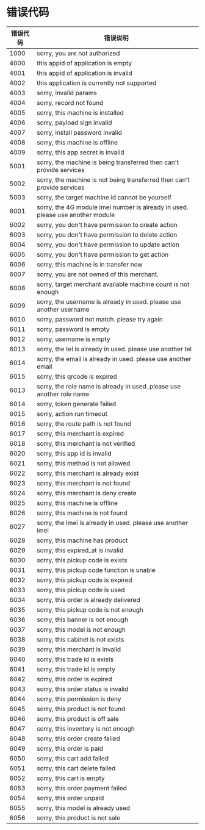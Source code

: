 # 错误代码

| 错误代码 | 错误说明                                                                           |
|------|--------------------------------------------------------------------------------|
| 1000 | sorry, you are not authorized                                                  |
| 4000 | this appid of application is empty                                             |
| 4001 | this appid of application is invalid                                           |
| 4002 | this application is currently not supported                                    |
| 4003 | sorry, invalid params                                                          |
| 4004 | sorry, record not found                                                        |
| 4005 | sorry, this machine is installed                                               |
| 4006 | sorry, payload sign invalid                                                    |
| 4007 | sorry, install password invalid                                                |
| 4008 | sorry, this machine is offline                                                 |
| 4009 | sorry, this app secret is invalid                                              |
| 5001 | sorry, the machine is being transferred then can't provide services            |
| 5002 | sorry, the machine is not being transferred then can't provide services        |
| 5003 | sorry, the target machine id cannot be yourself                                |
| 6001 | sorry, the 4G module imei number is already in used. please use another module |
| 6002 | sorry, you don't have permission to create action                              |
| 6003 | sorry, you don't have permission to delete action                              |
| 6004 | sorry, you don't have permission to update action                              |
| 6005 | sorry, you don't have permission to get action                                 |
| 6006 | sorry, this machine is in transfer now                                         |
| 6007 | sorry, you are not owned of this merchant.                                     |
| 6008 | sorry, target merchant available machine count is not enough                   |
| 6009 | sorry, the username is already in used. please use another username            |
| 6010 | sorry, password not match. please try again                                    |
| 6011 | sorry, password is empty                                                       |
| 6012 | sorry, username is empty                                                       |
| 6013 | sorry, the tel is already in used. please use another tel                      |
| 6014 | sorry, the email is already in used. please use another email                  |
| 6015 | sorry, this qrcode is expired                                                  |
| 6013 | sorry, the role name is already in used. please use another role name          |
| 6014 | sorry, token generate failed                                                   |
| 6015 | sorry, action run timeout                                                      |
| 6016 | sorry, the route path is not found                                             |
| 6017 | sorry, this merchant is expired                                                |
| 6018 | sorry, this merchant is not verified                                           |
| 6020 | sorry, this app id is invalid                                                  |
| 6021 | sorry, this method is not allowed                                              |
| 6022 | sorry, this merchant is already exist                                          |
| 6023 | sorry, this merchant is not found                                              |
| 6024 | sorry, this merchant is deny create                                            |
| 6025 | sorry, this machine is offline                                                 |
| 6026 | sorry, this machine is not found                                               |
| 6027 | sorry, the imei is already in used. please use another imei                    |
| 6028 | sorry, this machine has product                                                |
| 6029 | sorry, this expired_at is invalid                                              |
| 6030 | sorry, this pickup code is exists                                              |
| 6031 | sorry, this pickup code function is unable                                     |
| 6032 | sorry, this pickup code is expired                                             |
| 6033 | sorry, this pickup code is used                                                |
| 6034 | sorry, this order is already delivered                                         |
| 6035 | sorry, this pickup code is not enough                                          |
| 6036 | sorry, this banner is not enough                                               |
| 6037 | sorry, this model is not enough                                                |
| 6038 | sorry, this cabinet is not exists                                              |
| 6039 | sorry, this merchant is invalid                                                |
| 6040 | sorry, this trade id is exists                                                 |
| 6041 | sorry, this trade id is empty                                                  |
| 6042 | sorry, this order is expired                                                   |
| 6043 | sorry, this order status is invalid                                            |
| 6044 | sorry, this permission is deny                                                 |
| 6045 | sorry, this product is not found                                               |
| 6046 | sorry, this product is off sale                                                |
| 6047 | sorry, this inventory is not enough                                            |
| 6048 | sorry, this order create failed                                                |
| 6049 | sorry, this order is paid                                                      |
| 6050 | sorry, this cart add failed                                                    |
| 6051 | sorry, this cart delete failed                                                 |
| 6052 | sorry, this cart is empty                                                      |
| 6053 | sorry, this order payment failed                                               |
| 6054 | sorry, this order unpaid                                                       |
| 6055 | sorry, this model is already used                                              |
| 6056 | sorry, this product is not sale                                                |
